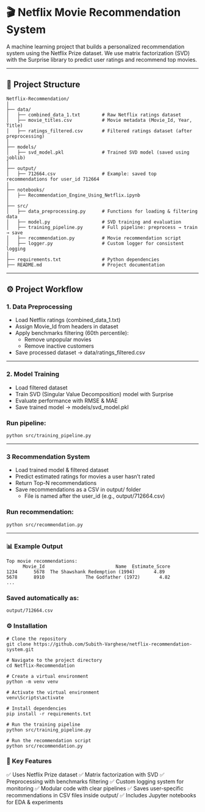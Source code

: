 # 🎬 Netflix Movie Recommendation System

A machine learning project that builds a personalized recommendation system using the Netflix Prize dataset.
We use matrix factorization (SVD) with the Surprise library to predict user ratings and recommend top movies.

---
## 📂 Project Structure

```
Netflix-Recommendation/
│
├── data/
│   ├── combined_data_1.txt        # Raw Netflix ratings dataset
│   ├── movie_titles.csv           # Movie metadata (Movie_Id, Year, Title)
│   ├── ratings_filtered.csv       # Filtered ratings dataset (after preprocessing)
│
├── models/
│   ├── svd_model.pkl              # Trained SVD model (saved using joblib)
│
├── output/
│   ├── 712664.csv                 # Example: saved top recommendations for user_id 712664
│
├── notebooks/
│   ├── Recommendation_Engine_Using_Netflix.ipynb       
│
├── src/
│   ├── data_preprocessing.py      # Functions for loading & filtering data
│   ├── model.py                   # SVD training and evaluation
│   ├── training_pipeline.py       # Full pipeline: preprocess → train → save
│   ├── recommendation.py          # Movie recommendation script
│   ├── logger.py                  # Custom logger for consistent logging
│
├── requirements.txt               # Python dependencies
├── README.md                      # Project documentation

```
---
## ⚙ Project Workflow
### 1. Data Preprocessing

- Load Netflix ratings (combined_data_1.txt)
- Assign Movie_Id from headers in dataset
- Apply benchmarks filtering (60th percentile):
  - Remove unpopular movies
  - Remove inactive customers
- Save processed dataset → data/ratings_filtered.csv

---

### 2. Model Training

- Load filtered dataset
- Train SVD (Singular Value Decomposition) model with Surprise
- Evaluate performance with RMSE & MAE
- Save trained model → models/svd_model.pkl

### Run pipeline:
```
python src/training_pipeline.py

```
---
### 3 Recommendation System

- Load trained model & filtered dataset
- Predict estimated ratings for movies a user hasn’t rated
- Return Top-N recommendations
- Save recommendations as a CSV in output/ folder
  - File is named after the user_id (e.g., output/712664.csv)
 
### Run recommendation:

```
python src/recommendation.py

```
---

### 📊 Example Output

```
Top movie recommendations:
      Movie_Id                          Name  Estimate_Score
1234      5678  The Shawshank Redemption (1994)       4.89
5678      8910               The Godfather (1972)       4.82
...

```

### Saved automatically as:

```
output/712664.csv

```

### ⚙️ Installation

```
# Clone the repository
git clone https://github.com/Subith-Varghese/netflix-recommendation-system.git

# Navigate to the project directory
cd Netflix-Recommendation

# Create a virtual environment
python -m venv venv

# Activate the virtual environment
venv\Scripts\activate  

# Install dependencies
pip install -r requirements.txt

# Run the training pipeline
python src/training_pipeline.py

# Run the recommendation script
python src/recommendation.py

```

### 🔑 Key Features

✅ Uses Netflix Prize dataset
✅ Matrix factorization with SVD
✅ Preprocessing with benchmarks filtering
✅ Custom logging system for monitoring
✅ Modular code with clear pipelines
✅ Saves user-specific recommendations in CSV files inside output/
✅ Includes Jupyter notebooks for EDA & experiments

